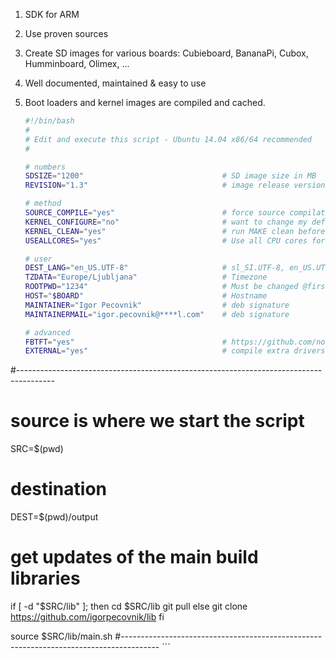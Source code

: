 1. SDK for ARM 
2. Use proven sources
3. Create SD images for various boards: Cubieboard, BananaPi, Cubox, Humminboard, Olimex, ...
4. Well documented, maintained & easy to use
5. Boot loaders and kernel images are compiled and cached.

    ```bash
	#!/bin/bash
	# 
	# Edit and execute this script - Ubuntu 14.04 x86/64 recommended
	#
	
	# numbers
    SDSIZE="1200"								# SD image size in MB
    REVISION="1.3"								# image release version
    
    # method
    SOURCE_COMPILE="yes"						# force source compilation: yes / no
    KERNEL_CONFIGURE="no"						# want to change my default configuration
    KERNEL_CLEAN="yes"							# run MAKE clean before kernel compilation
    USEALLCORES="yes"							# Use all CPU cores for compiling
    
    # user 
    DEST_LANG="en_US.UTF-8" 	 				# sl_SI.UTF-8, en_US.UTF-8
    TZDATA="Europe/Ljubljana" 					# Timezone
    ROOTPWD="1234"   		  					# Must be changed @first login
    HOST="$BOARD"						 		# Hostname
    MAINTAINER="Igor Pecovnik"					# deb signature
    MAINTAINERMAIL="igor.pecovnik@****l.com"	# deb signature
    
    # advanced
    FBTFT="yes"									# https://github.com/notro/fbtft 
    EXTERNAL="yes"								# compile extra drivers`

#---------------------------------------------------------------------------------------

# source is where we start the script
SRC=$(pwd)

# destination
DEST=$(pwd)/output                      		      	

# get updates of the main build libraries
if [ -d "$SRC/lib" ]; then
	cd $SRC/lib
	git pull 
else
	git clone https://github.com/igorpecovnik/lib
fi

source $SRC/lib/main.sh
#---------------------------------------------------------------------------------------
    ```

